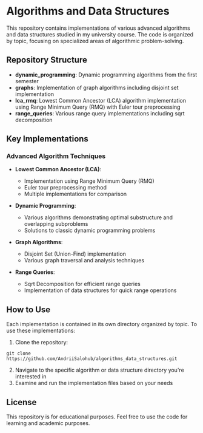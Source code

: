 # Algorithms and Data Structures

This repository contains implementations of various advanced algorithms and data structures studied in my university course. The code is organized by topic, focusing on specialized areas of algorithmic problem-solving.

## Repository Structure

- **dynamic_programming**: Dynamic programming algorithms from the first semester
- **graphs**: Implementation of graph algorithms including disjoint set implementation
- **lca_rmq**: Lowest Common Ancestor (LCA) algorithm implementation using Range Minimum Query (RMQ) with Euler tour preprocessing
- **range_queries**: Various range query implementations including sqrt decomposition

## Key Implementations

### Advanced Algorithm Techniques

- **Lowest Common Ancestor (LCA)**:

  - Implementation using Range Minimum Query (RMQ)
  - Euler tour preprocessing method
  - Multiple implementations for comparison

- **Dynamic Programming**:

  - Various algorithms demonstrating optimal substructure and overlapping subproblems
  - Solutions to classic dynamic programming problems

- **Graph Algorithms**:

  - Disjoint Set (Union-Find) implementation
  - Various graph traversal and analysis techniques

- **Range Queries**:
  - Sqrt Decomposition for efficient range queries
  - Implementation of data structures for quick range operations

## How to Use

Each implementation is contained in its own directory organized by topic. To use these implementations:

1. Clone the repository:

```
git clone https://github.com/AndriiSalohub/algorithms_data_structures.git
```

2. Navigate to the specific algorithm or data structure directory you're interested in
3. Examine and run the implementation files based on your needs

## License

This repository is for educational purposes. Feel free to use the code for learning and academic purposes.
